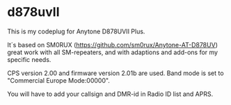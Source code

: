 # d878uvII
This is my codeplug for Anytone D878UVII Plus.

It´s based on SM0RUX (https://github.com/sm0rux/Anytone-AT-D878UV) great work with all SM-repeaters, and with adaptions and add-ons for my specific needs.

CPS version 2.00 and firmware version 2.01b are used.
Band mode is set to "Commercial Europe Mode:00000".

You will have to add your callsign and DMR-id in Radio ID list and APRS.
